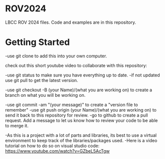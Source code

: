 # ROV2024
LBCC ROV 2024 files. Code and examples are in this repository. 



# Getting Started
-use git clone to add this into your own computer. 

check out this short youtube video to collaborate with this repository: 

-use git status to make sure you have everything up to date. 
-if not updated use git pull to get the latest version. 

-use git checkout -B (your Name)/(what you are working on) to create a branch on what you will be working on. 

-use git commit -am "(your message)" to create a "version file to remember" 
-use git push origin (your Name)/(what you are working on) to send it back to this repository for review. 
-go to github to create a pull request. Add a message to let us know how to review your code to be able to merge it. 

-As this is a project with a lot of parts and libraries, its best to use a virtual environment to keep track of the libraries/packages used. 
-Here is a video tutorial on how to do so on visual studio code: 
https://www.youtube.com/watch?v=GZbeL5AcTgw

